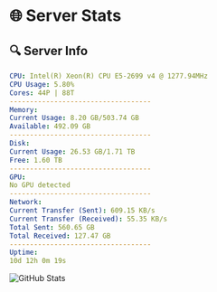 # 🌐 Server Stats
## 🔍 Server Info
```yaml
CPU: Intel(R) Xeon(R) CPU E5-2699 v4 @ 1277.94MHz
CPU Usage: 5.80%
Cores: 44P | 88T
-----------------------------------
Memory:
Current Usage: 8.20 GB/503.74 GB
Available: 492.09 GB
-----------------------------------
Disk:
Current Usage: 26.53 GB/1.71 TB
Free: 1.60 TB
-----------------------------------
GPU:
No GPU detected
-----------------------------------
Network:
Current Transfer (Sent): 609.15 KB/s
Current Transfer (Received): 55.35 KB/s
Total Sent: 560.65 GB
Total Received: 127.47 GB
-----------------------------------
Uptime:
10d 12h 0m 19s
```
![GitHub Stats](https://img.shields.io/badge/Updated-2025-04-30_05:09:07-blue)